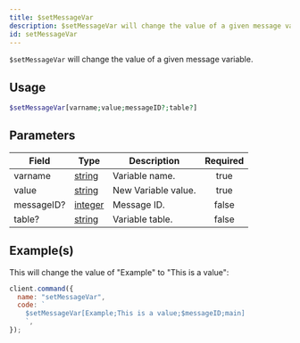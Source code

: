 ```yaml
---
title: $setMessageVar
description: $setMessageVar will change the value of a given message variable.
id: setMessageVar
---
```


`$setMessageVar` will change the value of a given message variable.

## Usage

```php
$setMessageVar[varname;value;messageID?;table?]
```

## Parameters

| Field      | Type                                                                                                | Description         | Required |
| ---------- | --------------------------------------------------------------------------------------------------- | ------------------- | :------: |
| varname    | [string](https://developer.mozilla.org/en-US/docs/Web/JavaScript/Reference/Global_Objects/String)   | Variable name.      |   true   |
| value      | [string](https://developer.mozilla.org/en-US/docs/Web/JavaScript/Reference/Global_Objects/String)   | New Variable value. |   true   |
| messageID? | [integer](https://developer.mozilla.org/en-US/docs/Web/JavaScript/Reference/Global_Objects/Integer) | Message ID.         |  false   |
| table?     | [string](https://developer.mozilla.org/en-US/docs/Web/JavaScript/Reference/Global_Objects/String)   | Variable table.     |  false   |

## Example(s)

This will change the value of "Example" to "This is a value":

```javascript
client.command({
  name: "setMessageVar",
  code: `
    $setMessageVar[Example;This is a value;$messageID;main]
    `,
});
```
